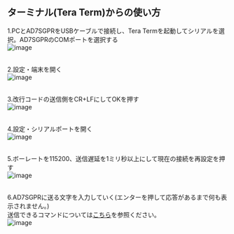 ## ターミナル(Tera Term)からの使い方

1.PCとAD7SGPRをUSBケーブルで接続し、Tera Termを起動してシリアルを選択。AD7SGPRのCOMポートを選択する <br> 
<img src="https://github.com/bit-trade-one/AD7SGPR/assets/85532743/b760cfb6-544b-4b86-be4c-7758c659f6cc" alt="image"><br><br>


2.設定・端末を開く  <br>
<img src="https://github.com/bit-trade-one/AD7SGPR/assets/85532743/a551f05a-4301-4e6d-90f4-fc66b02af9e3" alt="image"><br><br>


3.改行コードの送信側をCR+LFにしてOKを押す  <br>
<img src="https://github.com/bit-trade-one/AD7SGPR/assets/85532743/3f8d7535-22d3-4165-8dd0-65982dab7fa2" alt="image"><br><br>

4.設定・シリアルポートを開く  <br>
<img src="https://github.com/bit-trade-one/AD7SGPR/assets/85532743/27d9240a-b171-4218-8af4-52b588967894" alt="image"><br><br>

5.ボーレートを115200、送信遅延を1ミリ秒以上にして現在の接続を再設定を押す  <br>
<img src="https://github.com/bit-trade-one/AD7SGPR/assets/85532743/f834b7fb-7da8-4252-84b4-da48acdf92d8" alt="image"><br><br>


6.AD7SGPRに送る文字を入力していく(エンターを押して応答があるまで何も表示されません。)<br>
送信できるコマンドについては[こちら](SendCommandSpecification.md)を参照ください。<br>
<img src="https://github.com/bit-trade-one/AD7SGPR/assets/85532743/b761aa82-17e3-4611-96d4-4d8562b9a1c8" alt="image"><br><br>
